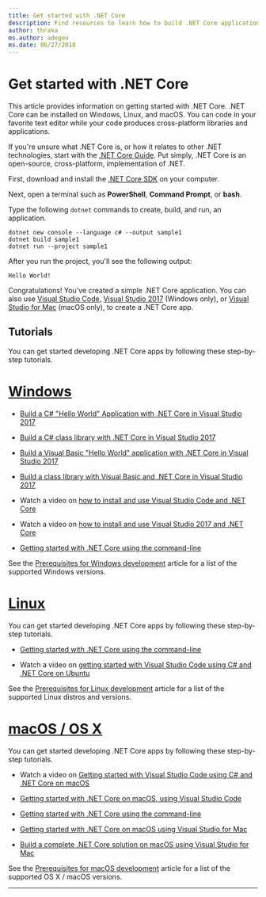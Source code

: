 ```yaml
---
title: Get started with .NET Core
description: Find resources to learn how to build .NET Core applications on Windows, Linux and macOS.
author: thraka
ms.author: adegeo
ms.date: 06/27/2018
---
```


# Get started with .NET Core

This article provides information on getting started with .NET Core. .NET Core can be installed on Windows, Linux, and macOS. You can code in your favorite text editor while your code produces cross-platform libraries and applications. 

If you're unsure what .NET Core is, or how it relates to other .NET technologies, start with the [.NET Core Guide](./). Put simply, .NET Core is an open-source, cross-platform, implementation of .NET.

First, download and install the [.NET Core SDK](https://www.microsoft.com/net/download/) on your computer.

Next, open a terminal such as **PowerShell**, **Command Prompt**, or **bash**.

Type the following `dotnet` commands to create, build, and run, an application.

```console
dotnet new console --language c# --output sample1
dotnet build sample1
dotnet run --project sample1
```

After you run the project, you'll see the following output:

```console
Hello World!
```

Congratulations! You've created a simple .NET Core application. You can also use [Visual Studio Code](tutorials/with-visual-studio-code.md), [Visual Studio 2017](tutorials/with-visual-studio.md) (Windows only), or [Visual Studio for Mac](tutorials/using-on-mac-vs.md) (macOS only), to create a .NET Core app.

## Tutorials

You can get started developing .NET Core apps by following these step-by-step tutorials.

# [Windows](#tab/windows)

* [Build a C# "Hello World" Application with .NET Core in Visual Studio 2017](./tutorials/with-visual-studio.md)

* [Build a C# class library with .NET Core in Visual Studio 2017](./tutorials/library-with-visual-studio.md)

* [Build a Visual Basic "Hello World" application with .NET Core in Visual Studio 2017](./tutorials/vb-with-visual-studio.md)

* [Build a class library with Visual Basic and .NET Core in Visual Studio 2017](./tutorials/vb-library-with-visual-studio.md)  

* Watch a video on [how to install and use Visual Studio Code and .NET Core](https://channel9.msdn.com/Blogs/dotnet/Get-started-with-VS-Code-using-CSharp-and-NET-Core/)

* Watch a video on [how to install and use Visual Studio 2017 and .NET Core](https://channel9.msdn.com/Blogs/dotnet/Get-Started-NET-Core-Visual-Studio-2017/)

* [Getting started with .NET Core using the command-line](tutorials/using-with-xplat-cli.md)

See the [Prerequisites for Windows development](windows-prerequisites.md) article for a list of the supported Windows versions.

# [Linux](#tab/linux)

You can get started developing .NET Core apps by following these step-by-step tutorials.

* [Getting started with .NET Core using the command-line](tutorials/using-with-xplat-cli.md)

* Watch a video on [getting started with Visual Studio Code using C# and .NET Core on Ubuntu](https://channel9.msdn.com/Blogs/dotnet/Get-started-with-VS-Code-Csharp-dotnet-Core-Ubuntu)

See the [Prerequisites for Linux development](linux-prerequisites.md) article for a list of the supported Linux distros and versions.

# [macOS / OS X](#tab/mac)

You can get started developing .NET Core apps by following these step-by-step tutorials.

* Watch a video on [Getting started with Visual Studio Code using C# and .NET Core on macOS](https://channel9.msdn.com/Blogs/dotnet/Get-started-VSCode-NET-Core-Mac)

* [Getting started with .NET Core on macOS, using Visual Studio Code](tutorials/using-on-macos.md)

* [Getting started with .NET Core using the command-line](tutorials/using-with-xplat-cli.md)

* [Getting started with .NET Core on macOS using Visual Studio for Mac](tutorials/using-on-mac-vs.md)

* [Build a complete .NET Core solution on macOS using Visual Studio for Mac](tutorials/using-on-mac-vs-full-solution.md)

See the [Prerequisites for macOS development](macos-prerequisites.md) article for a list of the supported OS X / macOS versions.

***